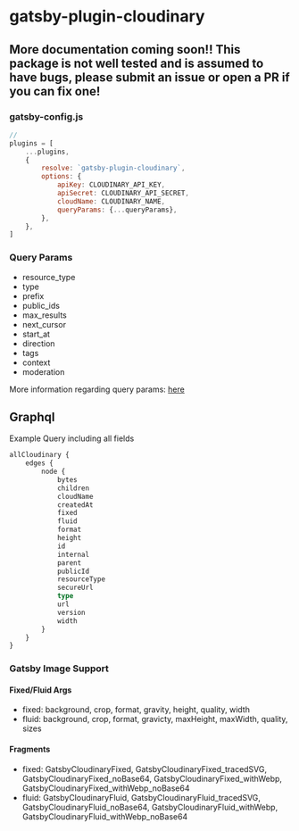 # gatsby-plugin-cloudinary

## More documentation coming soon!! This package is not well tested and is assumed to have bugs, please submit an issue or open a PR if you can fix one!

### gatsby-config.js
```js
//
plugins = [
	...plugins,
	{
		resolve: `gatsby-plugin-cloudinary`,
		options: {
			apiKey: CLOUDINARY_API_KEY,
			apiSecret: CLOUDINARY_API_SECRET,
			cloudName: CLOUDINARY_NAME,
			queryParams: {...queryParams},
		},
	},
]
```

### Query Params
- resource_type
- type
- prefix
- public_ids
- max_results
- next_cursor
- start_at
- direction
- tags
- context
- moderation

More information regarding query params: [here](https://cloudinary.com/documentation/admin_api)

## Graphql

Example Query including all fields

```graphql
allCloudinary {
	edges {
		node {
			bytes
			children
			cloudName
			createdAt
			fixed
			fluid
			format
			height
			id
			internal
			parent
			publicId
			resourceType
			secureUrl
			type
			url
			version
			width
		}
	}
}
```

### Gatsby Image Support

#### Fixed/Fluid Args
- fixed: background, crop, format, gravity, height, quality, width
- fluid: background, crop, format, gravicty, maxHeight, maxWidth, quality, sizes

#### Fragments
- fixed: GatsbyCloudinaryFixed, GatsbyCloudinaryFixed_tracedSVG, GatsbyCloudinaryFixed_noBase64, GatsbyCloudinaryFixed_withWebp, GatsbyCloudinaryFixed_withWebp_noBase64
- fluid: GatsbyCloudinaryFluid, GatsbyCloudinaryFluid_tracedSVG, GatsbyCloudinaryFluid_noBase64, GatsbyCloudinaryFluid_withWebp, GatsbyCloudinaryFluid_withWebp_noBase64


